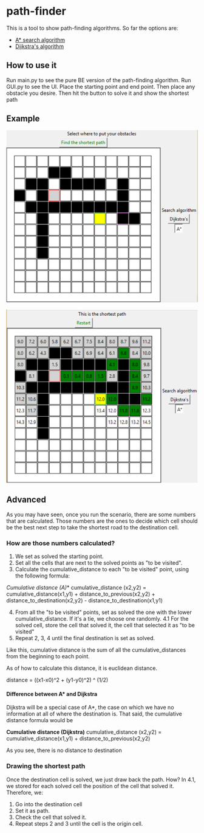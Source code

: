 # path-finder

This is a tool to show path-finding algorithms.
So far the options are:
* [A* search algorithm](https://en.wikipedia.org/wiki/A*_search_algorithm)
* [Dijkstra's algorithm](https://en.wikipedia.org/wiki/Dijkstra%27s_algorithm)

## How to use it
Run main.py to see the pure BE version of the path-finding algorithm.
Run GUI.py to see the UI.
Place the starting point and end point. Then place any obstacle you desire.
Then hit the button to solve it and show the shortest path

## Example
![alt text](./images/preview.png "Example")

![alt text](./images/solved.png "Solution of the example")

## Advanced
As you may have seen, once you run the scenario, there are some numbers that are calculated. Those numbers are the ones to decide which cell should be the best next step to take the shortest road to the destination cell.

### How are those numbers calculated?
1. We set as solved the starting point.
2. Set all the cells that are next to the solved points as "to be visited".
3. Calculate the cumulative_distance to each "to be visited" point, using the following formula:

**Cumulative distance (A*)**
cumulative_distance (x2,y2) = cumulative_distance(x1,y1) + distance_to_previous(x2,y2) + distance_to_destination(x2,y2) - distance_to_destination(x1,y1)

4. From all the "to be visited" points, set as solved the one with the lower cumulative_distance. If it's a tie, we choose one randomly.
4.1 For the solved cell, store the cell that solved it, the cell that selected it as "to be visited"
5. Repeat 2, 3, 4 until the final destination is set as solved.

Like this, cumulative distance is the sum of all the cumulative_distances from the beginning to each point.

As of how to calculate this distance, it is euclidean distance. 

distance = ((x1-x0)^2 + (y1-y0)^2) ^ (1/2)

#### Difference between A* and Dijkstra
Dijkstra will be a special case of A*, the case on which we have no information at all of where the destination is.
That said, the cumulative distance formula would be 

**Cumulative distance (Dijkstra)**
cumulative_distance (x2,y2) = cumulative_distance(x1,y1) + distance_to_previous(x2,y2)

As you see, there is no distance to destination


### Drawing the shortest path
Once the destination cell is solved, we just draw back the path. How?
In 4.1, we stored for each solved cell the position of the cell that solved it.
Therefore, we:
1. Go into the destination cell
2. Set it as path.
3. Check the cell that solved it.
4. Repeat steps 2 and 3 until the cell is the origin cell.